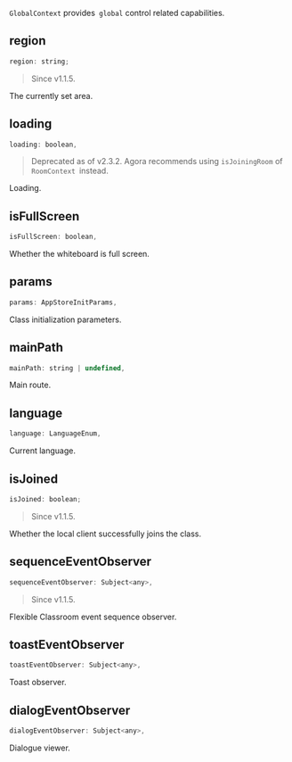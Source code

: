 `GlobalContext` provides` global` control related capabilities.

## region

```javascript
region: string;
```

> Since v1.1.5.

The currently set area.

## loading

```javascript
loading: boolean,
```

> Deprecated as of v2.3.2. Agora recommends using `isJoiningRoom` of `RoomContext `instead.

Loading.

## isFullScreen

```javascript
isFullScreen: boolean,
```

Whether the whiteboard is full screen.

## params

```javascript
params: AppStoreInitParams,
```

Class initialization parameters.

## mainPath

```javascript
mainPath: string | undefined,
```

Main route.

## language

```javascript
language: LanguageEnum,
```

Current language.

## isJoined

```javascript
isJoined: boolean;
```

> Since v1.1.5.

Whether the local client successfully joins the class.

## sequenceEventObserver

```javascript
sequenceEventObserver: Subject<any>,
```

> Since v1.1.5.

Flexible Classroom event sequence observer.

## toastEventObserver

```javascript
toastEventObserver: Subject<any>,
```

Toast observer.

## dialogEventObserver

```javascript
dialogEventObserver: Subject<any>,
```

Dialogue viewer.